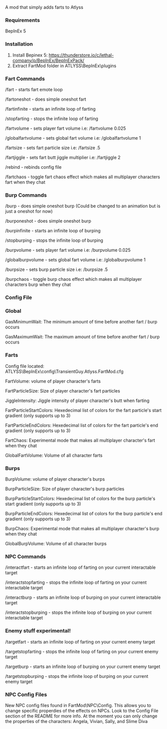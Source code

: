 A mod that simply adds farts to Atlyss

### Requirements
BepInEx 5

### Installation

1. Install Bepinex 5: https://thunderstore.io/c/lethal-company/p/BepInEx/BepInExPack/ 
2. Extract FartMod folder in ATLYSS\BepInEx\plugins

### Fart Commands

/fart - starts fart emote loop

/fartoneshot - does simple oneshot fart

/fartinfinite - starts an infinite loop of farting

/stopfarting - stops the infinite loop of farting

/fartvolume - sets player fart volume i.e: /fartvolume 0.025

/globalfartvolume - sets global fart volume i.e: /globalfartvolume 1

/fartsize - sets fart particle size i.e: /fartsize .5

/fartjiggle - sets fart butt jiggle multiplier i.e: /fartjiggle 2

/rebind - rebinds config file

/fartchaos - toggle fart chaos effect which makes all multiplayer characters fart when they chat

### Burp Commands

/burp - does simple oneshot burp (Could be changed to an animation but is just a oneshot for now)

/burponeshot - does simple oneshot burp

/burpinfinite - starts an infinite loop of burping

/stopburping - stops the infinite loop of burping

/burpvolume - sets player fart volume i.e: /burpvolume 0.025

/globalburpvolume - sets global fart volume i.e: /globalburpvolume 1

/burpsize - sets burp particle size i.e: /burpsize .5

/burpchaos - toggle burp chaos effect which makes all multiplayer characters burp when they chat

### Config File

### Global

GasMinimumWait: The minimum amount of time before another fart / burp occurs

GasMaximumWait: The maximum amount of time before another fart / burp occurs

### Farts

Config file located: ATLYSS\BepInEx\config\TransientGuy.Atlyss.FartMod.cfg

FartVolume: volume of player character's farts

FartParticleSize: Size of player character's fart particles

JiggleIntensity: Jiggle intensity of player character's butt when farting

FartParticleStartColors: Hexedecimal list of colors for the fart particle's start gradient (only supports up to 3)

FartParticleEndColors: Hexedecimal list of colors for the fart particle's end gradient (only supports up to 3)

FartChaos: Experimental mode that makes all multiplayer character's fart when they chat

GlobalFartVolume: Volume of all character farts

### Burps

BurpVolume: volume of player character's burps

BurpParticleSize: Size of player character's burp particles

BurpParticleStartColors: Hexedecimal list of colors for the burp particle's start gradient (only supports up to 3)

BurpParticleEndColors: Hexedecimal list of colors for the burp particle's end gradient (only supports up to 3)

BurpChaos: Experimental mode that makes all multiplayer character's burp when they chat

GlobalBurpVolume: Volume of all character burps

### NPC Commands

/interactfart - starts an infinite loop of farting on your current interactable target

/interactstopfarting - stops the infinite loop of farting on your current interactable target

/interactburp - starts an infinite loop of burping on your current interactable target

/interactstopburping - stops the infinite loop of burping on your current interactable target

### Enemy stuff experimental!

/targetfart - starts an infinite loop of farting on your current enemy target

/targetstopfarting - stops the infinite loop of farting on your current enemy target

/targetburp - starts an infinite loop of burping on your current enemy target

/targetstopburping - stops the infinite loop of burping on your current enemy target

### NPC Config Files

New NPC config files found in FartMod\NPC\Config. This allows you to change specific properdies of the effects on NPCs. Look to the Config File section of the README for more info. 
At the moment you can only change the properties of the characters: Angela, Vivian, Sally, and Slime Diva 

